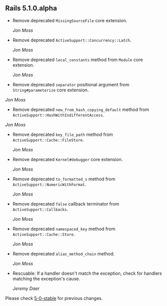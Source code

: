 ## Rails 5.1.0.alpha ##

*   Remove deprecated `MissingSourceFile` core extension.

    *Jon Moss*

*   Remove deprecated `ActiveSupport::Concurrency::Latch`.

    *Jon Moss*

*   Remove deprecated `local_constants` method from `Module` core extension.

    *Jon Moss*

*   Remove deprecated `separator` positional argument from `String#parameterize`
    core extension.

   *Jon Moss*

*   Remove deprecated `new_from_hash_copying_default` method from `ActiveSupport::HashWithIndifferentAccess`.

   *Jon Moss*

*   Remove deprecated `key_file_path` method from `ActiveSupport::Cache::FileStore`.

    *Jon Moss*

*   Remove deprecated `Kernel#debugger` core extension.

    *Jon Moss*

*   Remove deprecated `to_formatted_s` method from `ActiveSupport::NumericWithFormat`.

    *Jon Moss*

*   Remove deprecated `false` callback terminator from `ActiveSupport::Callbacks`.

    *Jon Moss*

*   Remove deprecated `namespaced_key` method from `ActiveSupport::Cache::Store`.

    *Jon Moss*

*   Remove deprecated `alias_method_chain` method.

    *Jon Moss*

*   Rescuable: If a handler doesn't match the exception, check for handlers
    matching the exception's cause.

    *Jeremy Daer*

Please check [5-0-stable](https://github.com/rails/rails/blob/5-0-stable/activesupport/CHANGELOG.md) for previous changes.
